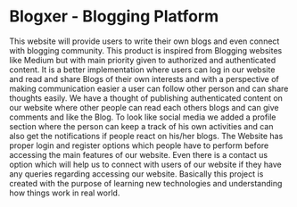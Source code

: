 # Blogxer - Blogging Platform
This website will provide users to write their own blogs and even connect with blogging 
community. This product is inspired from Blogging websites like Medium but with main 
priority given to authorized and authenticated content. It is a better implementation where 
users can log in our website and read and share Blogs of their own interests and with a 
perspective of making communication easier a user can follow other person and can share 
thoughts easily. We have a thought of publishing authenticated content on our website 
where other people can read each others blogs and can give comments and like the Blog. 
To look like social media we added a profile section where the person can keep a track of 
his own activities and can also get the notifications if people react on his/her blogs. The 
Website has proper login and register options which people have to perform before 
accessing the main features of our website. Even there is a contact us option which will 
help us to connect with users of our website if they have any queries regarding accessing 
our website. Basically this project is created with the purpose of learning new 
technologies and understanding how things work in real world.
